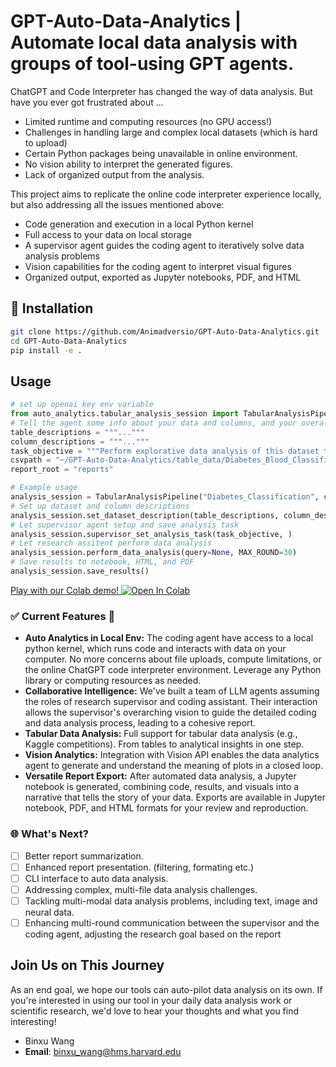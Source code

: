 # GPT-Auto-Data-Analytics | Automate local data analysis with groups of tool-using GPT agents. 

ChatGPT and Code Interpreter has changed the way of data analysis. 
But have you ever got frustrated about ...
* Limited runtime and computing resources (no GPU access!)
* Challenges in handling large and complex local datasets (which is hard to upload)
* Certain Python packages being unavailable in online environment.
* No vision ability to interpret the generated figures.
* Lack of organized output from the analysis. 

This project aims to replicate the online code interpreter experience locally, but also addressing all the issues mentioned above:
* Code generation and execution in a local Python kernel
* Full access to your data on local storage
* A supervisor agent guides the coding agent to iteratively solve data analysis problems
* Vision capabilities for the coding agent to interpret visual figures
* Organized output, exported as Jupyter notebooks, PDF, and HTML

<!-- A data analysis project is usually motivated by a high level question and then break it down into  -->

<!-- ## 🚀 Current Project Status: Transforming Data Analysis

Here's a glimpse of the magic happening behind the scenes: -->

## 🚀 Installation
```bash
git clone https://github.com/Animadversio/GPT-Auto-Data-Analytics.git
cd GPT-Auto-Data-Analytics
pip install -e .
```
## Usage 

```python
# set up openai key env variable
from auto_analytics.tabular_analysis_session import TabularAnalysisPipeline
# Tell the agent some info about your data and columns, and your overall objective.
table_descriptions = """..."""
column_descriptions = """..."""
task_objective = """Perform explorative data analysis of this dataset to uncover relationships among different variables."""
csvpath = "~/GPT-Auto-Data-Analytics/table_data/Diabetes_Blood_Classification.csv"
report_root = "reports"

# Example usage
analysis_session = TabularAnalysisPipeline("Diabetes_Classification", csvpath, report_root=report_root)
# Set up dataset and column descriptions
analysis_session.set_dataset_description(table_descriptions, column_descriptions)
# Let supervisor agent setup and save analysis task
analysis_session.supervisor_set_analysis_task(task_objective, ) 
# Let research assitent perform data analysis
analysis_session.perform_data_analysis(query=None, MAX_ROUND=30)
# Save results to notebook, HTML, and PDF
analysis_session.save_results()
```

[Play with our Colab demo! ![Open In Colab](https://colab.research.google.com/assets/colab-badge.svg)](https://colab.research.google.com/drive/17DnAiE6EdAtLfX7xjdxvMEV5HUtBKTq6?usp=sharing)

### ✅ Current Features 🌟

- **Auto Analytics in Local Env:** The coding agent have access to a local python kernel, which runs code and interacts with data on your computer. No more concerns about file uploads, compute limitations, or the online ChatGPT code interpreter environment. Leverage any Python library or computing resources as needed.
- **Collaborative Intelligence:** We've built a team of LLM agents assuming the roles of research supervisor and coding assistant. Their interaction allows the supervisor's overarching vision to guide the detailed coding and data analysis process, leading to a cohesive report.
- **Tabular Data Analysis:** Full support for tabular data analysis (e.g., Kaggle competitions). From tables to analytical insights in one step.
- **Vision Analytics:** Integration with Vision API enables the data analytics agent to generate and understand the meaning of plots in a closed loop.
- **Versatile Report Export:** After automated data analysis, a Jupyter notebook is generated, combining code, results, and visuals into a narrative that tells the story of your data. Exports are available in Jupyter notebook, PDF, and HTML formats for your review and reproduction.

### 🌐 What's Next?
- [ ] Better report summarization.
- [ ] Enhanced report presentation. (filtering, formating etc.)
- [ ] CLI interface to auto data analysis. 
- [ ] Addressing complex, multi-file data analysis challenges.
- [ ] Tackling multi-modal data analysis problems, including text, image and neural data.
- [ ] Enhancing multi-round communication between the supervisor and the coding agent, adjusting the research goal based on the report

## Join Us on This Journey
As an end goal, we hope our tools can auto-pilot data analysis on its own. 
If you're interested in using our tool in your daily data analysis work or scientific research, we'd love to hear your thoughts and what you find interesting!

* Binxu Wang 
* **Email**: binxu_wang@hms.harvard.edu


